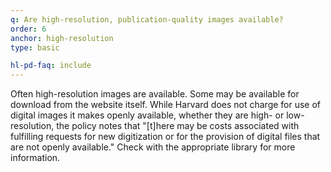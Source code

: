 ```yaml
---
q: Are high-resolution, publication-quality images available?
order: 6
anchor: high-resolution
type: basic

hl-pd-faq: include
---
```

Often high-resolution images are available. Some may be available for download from the website itself. While Harvard does not charge for use of digital images it makes openly available, whether they are high- or low-resolution, the policy notes that "[t]here may be costs associated with fulfilling requests for new digitization or for the provision of digital files that are not openly available." Check with the appropriate library for more information.

